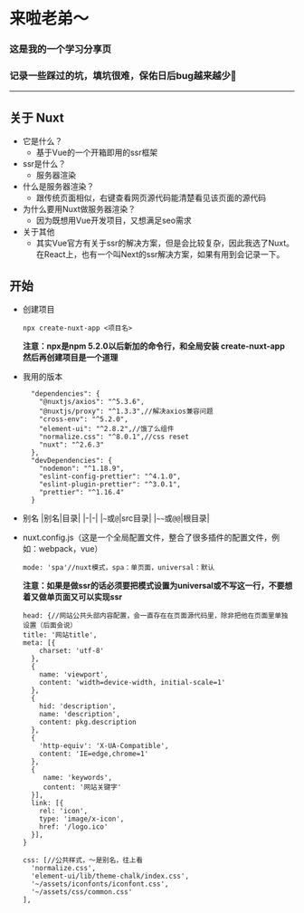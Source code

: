 # 来啦老弟～

### 这是我的一个学习分享页
### 记录一些踩过的坑，填坑很难，保佑日后bug越来越少🙏
---

## 关于 Nuxt

* 它是什么？
  * 基于Vue的一个开箱即用的ssr框架
* ssr是什么？
  * 服务器渲染
* 什么是服务器渲染？
  * 跟传统页面相似，右键查看网页源代码能清楚看见该页面的源代码
* 为什么要用Nuxt做服务器渲染？
  * 因为既想用Vue开发项目，又想满足seo需求
* 关于其他
  * 其实Vue官方有关于ssr的解决方案，但是会比较复杂，因此我选了Nuxt。在React上，也有一个叫Next的ssr解决方案，如果有用到会记录一下。
   
## 开始

* 创建项目
  ```
  npx create-nuxt-app <项目名>
  ```
  **注意：npx是npm 5.2.0以后新加的命令行，和全局安装 create-nuxt-app 然后再创建项目是一个道理**

* 我用的版本
  ```
    "dependencies": {
      "@nuxtjs/axios": "^5.3.6",
      "@nuxtjs/proxy": "^1.3.3",//解决axios兼容问题
      "cross-env": "^5.2.0",
      "element-ui": "^2.8.2",//饿了么组件
      "normalize.css": "^8.0.1",//css reset
      "nuxt": "^2.6.3"
    },
    "devDependencies": {
      "nodemon": "^1.18.9",
      "eslint-config-prettier": "^4.1.0",
      "eslint-plugin-prettier": "^3.0.1",
      "prettier": "^1.16.4"
    }
  ```

* 别名
  |别名|目录|
  |-|-|
  |`~`或`@`|src目录|
  |`~~`或`@@`|根目录|
 
* nuxt.config.js（这是一个全局配置文件，整合了很多插件的配置文件，例如：webpack，vue）
    ```
    mode: 'spa'//nuxt模式，spa：单页面，universal：默认
    ```
    **注意：如果是做ssr的话必须要把模式设置为universal或不写这一行，不要想着又做单页面又可以实现ssr**
    ```
    head: {//网站公共头部内容配置，会一直存在在页面源代码里，除非把他在页面里单独设置（后面会说）
    title: '网站title',
    meta: [{
        charset: 'utf-8'
      },
      {
        name: 'viewport',
        content: 'width=device-width, initial-scale=1'
      },
      {
        hid: 'description',
        name: 'description',
        content: pkg.description
      },
      {
        'http-equiv': 'X-UA-Compatible',
        content: 'IE=edge,chrome=1'
      },
      {
         name: 'keywords',
         content: '网站关键字'
      }],
      link: [{
        rel: 'icon',
        type: 'image/x-icon',
        href: '/logo.ico'
      }],
    }
    ```
    ```
    css: [//公共样式，～是别名，往上看
      'normalize.css',
      'element-ui/lib/theme-chalk/index.css',
      '~/assets/iconfonts/iconfont.css',
      '~/assets/css/common.css'
    ],
    ```

